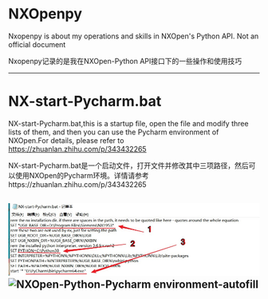 # NXOpenpy
Nxopenpy is about my operations and skills in NXOpen's Python API. Not an official document

Nxopenpy记录的是我在NXOpen-Python API接口下的一些操作和使用技巧

--------------------------------------------------------------------------------------------------
# NX-start-Pycharm.bat

NX-start-Pycharm.bat,this is a startup file, open the file and modify three lists of them, and then you can use the Pycharm environment of NXOpen.For details, please refer to https://zhuanlan.zhihu.com/p/343432265

NX-start-Pycharm.bat是一个启动文件，打开文件并修改其中三项路径，然后可以使用NXOpen的Pycharm环境。详情请参考https://zhuanlan.zhihu.com/p/343432265

![NXOpen-Python-Pycharm环境设置](NXOpen-Python-Pycharm环境设置.jpg)
![NXOpen-Python-Pycharm environment-autofill](https://pic1.zhimg.com/80/v2-1dcf0a3c7e3a1b8d4f9e065927e505d8_720w.jpg)
--------------------------------------------------------------------------------------------------
